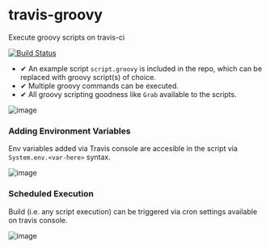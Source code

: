 # travis-groovy
Execute groovy scripts on travis-ci 

[![Build Status](https://travis-ci.org/kdabir/travis-groovy.svg?branch=master)](https://travis-ci.org/kdabir/travis-groovy)

- ✔ An example script `script.groovy` is included in the repo, which can be replaced with groovy script(s) of choice. 
- ✔ Multiple groovy commands can be executed. 
- ✔ All groovy scripting goodness like `Grab` available to the scripts.

![image](https://user-images.githubusercontent.com/735240/29739403-9a27c8b6-8a5a-11e7-8f61-0c5ea1ed0336.png)


### Adding Environment Variables

Env variables added via Travis console are accesible in the script via `System.env.<var-here>` syntax.

![image](https://user-images.githubusercontent.com/735240/29739421-ed1772f6-8a5a-11e7-9c91-d768d41c4e4c.png)


### Scheduled Execution

Build (i.e. any script execution) can be triggered via cron settings available on travis console.

![image](https://user-images.githubusercontent.com/735240/29739419-e28ad8b4-8a5a-11e7-9978-97d4f07d91ea.png)
